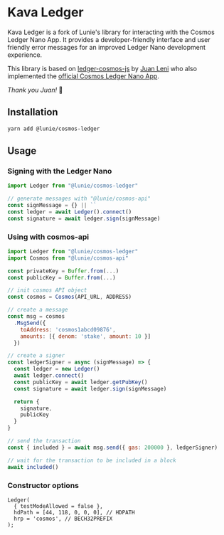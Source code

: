 # Kava Ledger

Kava Ledger is a fork of Lunie's library for interacting with the Cosmos Ledger Nano App. It provides a developer-friendly interface and user friendly error messages for an improved Ledger Nano development experience.

This library is based on [ledger-cosmos-js](https://github.com/ZondaX/ledger-cosmos-js) by [Juan Leni](https://github.com/jleni) who also implemented the [official Cosmos Ledger Nano App](https://github.com/cosmos/ledger-cosmos). 

*Thank you Juan!* 🙌

## Installation

```bash
yarn add @lunie/cosmos-ledger
```

## Usage

### Signing with the Ledger Nano

```js
import Ledger from "@lunie/cosmos-ledger"

// generate messages with "@lunie/cosmos-api"
const signMessage = {} || ``
const ledger = await Ledger().connect()
const signature = await ledger.sign(signMessage)
```

### Using with cosmos-api

```js
import Ledger from "@lunie/cosmos-ledger"
import Cosmos from "@lunie/cosmos-api"

const privateKey = Buffer.from(...)
const publicKey = Buffer.from(...)

// init cosmos API object
const cosmos = Cosmos(API_URL, ADDRESS)

// create a message
const msg = cosmos
  .MsgSend({
    toAddress: 'cosmos1abcd09876', 
    amounts: [{ denom: 'stake', amount: 10 }]
  })

// create a signer
const ledgerSigner = async (signMessage) => {
  const ledger = new Ledger()
  await ledger.connect()
  const publicKey = await ledger.getPubKey()
  const signature = await ledger.sign(signMessage)

  return {
    signature,
    publicKey
  }
}

// send the transaction
const { included } = await msg.send({ gas: 200000 }, ledgerSigner)

// wait for the transaction to be included in a block
await included()
```

### Constructor options
```
Ledger(
  { testModeAllowed = false },
  hdPath = [44, 118, 0, 0, 0], // HDPATH
  hrp = 'cosmos', // BECH32PREFIX
);
```
